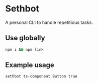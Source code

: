 # Sethbot

A personal CLI to handle repetitious tasks.

## Use globally

```bash
npm i && npm link
```

## Example usage

```bash
sethbot ts-component Button true
```

